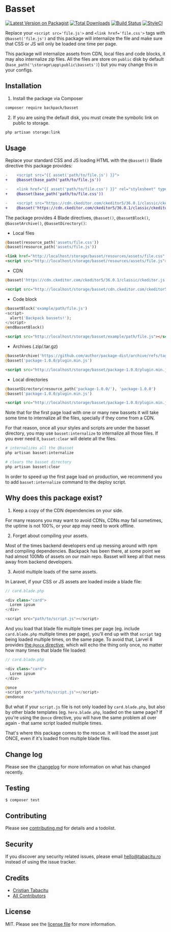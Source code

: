 # Basset

[![Latest Version on Packagist][ico-version]][link-packagist]
[![Total Downloads][ico-downloads]][link-downloads]
[![Build Status][ico-travis]][link-travis]
[![StyleCI][ico-styleci]][link-styleci]

Replace your `<script src='file.js'>` and `<link href='file.css'>` tags with `@basset('file.js')` and this package will internalize the file and make sure that CSS or JS will only be loaded one time per page.

This package will internalize assets from CDN, local files and code blocks, it may also internalize zip files.
All the files are store on `public` disk by default (`base_path('\storage\app\public\bassets')`) but you may change this in your configs.

## Installation

1) Install the package via Composer

```bash
composer require backpack/basset
```

2) If you are using the default disk, you must create the symbolic link on public to storage.

```bash
php artisan storage:link
```

## Usage

Replace your standard CSS and JS loading HTML with the `@basset()` Blade directive this package provides:

```diff
-    <script src="{{ asset('path/to/file.js') }}">
+    @basset(base_path('path/to/file.js'))

-    <link href="{{ asset('path/to/file.css') }}" rel="stylesheet" type="text/css">
+    @basset(base_path('path/to/file.css'))

-    <script src="https://cdn.ckeditor.com/ckeditor5/36.0.1/classic/ckeditor.js">
+    @basset('https://cdn.ckeditor.com/ckeditor5/36.0.1/classic/ckeditor.js')
```

The package provides 4 Blade directives, `@basset()`, `@bassetBlock()`, `@bassetArchive()`, `@bassetDirectory()`:

- Local files

```php
@basset(resource_path('assets/file.css'))
@basset(resource_path('assets/file.js'))
```
```html
<link href="http://localhost/storage/basset/resources/assets/file.css" rel="stylesheet" type="text/css">
<script src="http://localhost/storage/basset/resources/assets/file.js"></script>
```

- CDN

```php
@basset('https://cdn.ckeditor.com/ckeditor5/36.0.1/classic/ckeditor.js')
```
```html
<script src="http://localhost/storage/basset/cdn.ckeditor.com/ckeditor5/36.0.1/classic/ckeditor.js"></script>
```

- Code block

```php
@bassetBlock('example/path/file.js')
<script>
  alert('Backpack bassets!');
</script>
@endBassetBlock()
```
```html
<script src="http://localhost/storage/basset/example/path/file.js"></script>
```

- Archives (.zip/.tar.gz)

```php
@bassetArchive('https://github.com/author/package-dist/archive/refs/tags/1.0.0.zip', 'package-1.0.0')
@basset('package-1.0.0/plugin.min.js')
```
```html
<script src="http://localhost/storage/basset/package-1.0.0/plugin.min.js"></script>
```

- Local directories

```php
@bassetDirectory(resource_path('package-1.0.0/'), 'package-1.0.0')
@basset('package-1.0.0/plugin.min.js')
```
```html
<script src="http://localhost/storage/basset/package-1.0.0/plugin.min.js"></script>
```

Note that for the first page load with one or many new bassets it will take some time to internalize all the files, specially if they come from a CDN.

For that reason, once all your styles and scripts are under the basset directory, you may use `basset:internalize` to internalize all those files. If you ever need it, `basset:clear` will delete all the files.

```bash
# internalizes all the @basset 
php artisan basset:internalize
```
```bash
# clears the basset directory
php artisan basset:clear
```

In order to speed up the first page load on production, we recommend you to add `basset:internalize` command to the deploy script.

## Why does this package exist?

1) Keep a copy of the CDN dependencies on your side.

For many reasons you may want to avoid CDNs, CDNs may fail sometimes, the uptime is not 100%, or your app may need to work offline.

2) Forget about compiling your assets.

Most of the times backend developers end up messing around with npm and compiling dependencies. Backpack has been there, at some point we had almost 100Mb of assets on our main repo.
Basset will keep all that mess away from backend developers.

3) Avoid multiple loads of the same assets.

In Laravel, if your CSS or JS assets are loaded inside a blade file:

```php
// card.blade.php

<div class="card">
  Lorem ipsum
</div>

<script src="path/to/script.js"></script>
```

And you load that blade file multiple times per page (eg. include `card.blade.php` multiple times per page), you'll end up with that `script` tag being loaded multiple times, on the same page. To avoid that, Larvel 8 provides [the `@once` directive](https://laravel.com/docs/8.x/blade#the-once-directive), which will echo the thing only once, no matter how many times that blade file loaded:

```php
// card.blade.php

<div class="card">
  Lorem ipsum
</div>

@once
<script src="path/to/script.js"></script>
@endonce
```

But what if your `script.js` file is not only loaded by `card.blade.php`, but also by other blade templates (eg. `hero.blade.php`, loaded on the same page? If you're using the `@once` directive, you will have the same problem all over again - that same script loaded multiple times.

That's where this package comes to the rescue. It will load the asset just ONCE, even if it's loaded from multiple blade files.

## Change log

Please see the [changelog](changelog.md) for more information on what has changed recently.

## Testing

``` bash
$ composer test
```

## Contributing

Please see [contributing.md](contributing.md) for details and a todolist.

## Security

If you discover any security related issues, please email hello@tabacitu.ro instead of using the issue tracker.

## Credits

- [Cristian Tabacitu][link-author]
- [All Contributors][link-contributors]

## License

MIT. Please see the [license file](license.md) for more information.

[ico-version]: https://img.shields.io/packagist/v/backpack/basset.svg?style=flat-square
[ico-downloads]: https://img.shields.io/packagist/dt/backpack/basset.svg?style=flat-square
[ico-travis]: https://img.shields.io/travis/backpack/basset/master.svg?style=flat-square
[ico-styleci]: https://styleci.io/repos/421785142/shield

[link-packagist]: https://packagist.org/packages/backpack/basset
[link-downloads]: https://packagist.org/packages/backpack/basset
[link-travis]: https://travis-ci.org/backpack/basset
[link-styleci]: https://styleci.io/repos/421785142
[link-author]: https://github.com/Laravel-Backpack
[link-contributors]: ../../contributors
